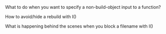 What to do when you want to specify a non-build-object input to a function? 

How to avoid/hide a rebuild with I()

What is happening behind the scenes when you block a filename with I()